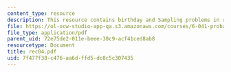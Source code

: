 ```yaml
---
content_type: resource
description: This resource contains birthday and Sampling problems in recitaion four.
file: https://ol-ocw-studio-app-qa.s3.amazonaws.com/courses/6-041-probabilistic-systems-analysis-and-applied-probability-spring-2006/7f477f38c476aa6dffd5dc8c5c307435_rec04.pdf
file_type: application/pdf
parent_uid: 72e75de2-011e-beee-30c9-acf41ced8ab8
resourcetype: Document
title: rec04.pdf
uid: 7f477f38-c476-aa6d-ffd5-dc8c5c307435
---
```


